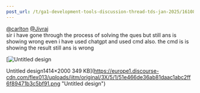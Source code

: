 ```yaml
---
post_url: /t/ga1-development-tools-discussion-thread-tds-jan-2025/161083/92
---
```

[@carlton](/u/carlton) [@Jivraj](/u/jivraj)  
sir i have gone through the process of solving the ques but still ans is showing wrong even i have used chatgpt and used cmd also. the cmd is is showing the result still ans is wrong  

[![Untitled design](https://europe1.discourse-cdn.com/flex013/uploads/iitm/optimized/3X/5/1/51e466de36ab81daac1abc2ff6f89471b3c5bf91_2_353x500.png)

Untitled design1414×2000 349 KB](https://europe1.discourse-cdn.com/flex013/uploads/iitm/original/3X/5/1/51e466de36ab81daac1abc2ff6f89471b3c5bf91.png "Untitled design")